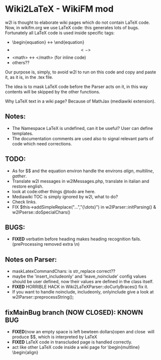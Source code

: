 Wiki2LaTeX - WikiFM mod
=======================

w2l is thought to elaborate wiki pages which do not contain LaTeX code. Now, in wikifm.org we use LaTeX code: this generates lots of bugs. Fortunately all LaTeX code is used inside specific tags:
* \begin{equation} <-> \end{equation}
* $$ <-> $$
* &lt;math&gt; <-> &lt;/math&gt; (for inline code)
* others??

Our purpose is, simply, to avoid w2l to run on this code and copy and paste it, as it is, in the .tex file.

The idea is to mask LaTeX code before the Parser acts on it, in this way contents will be skipped by the other functions.

Why LaTeX text in a wiki page? Because of MathJax (mediawiki extension).

Notes:
------
- The Namespace LaTeX is undefined, can it be useful? User can define templates.
- The documentation comments are used also to signal relevant parts of code which need corrections.


TODO:
-----
- As for $$ and the equation environ handle the environs _align_, _multiline_, _gather_.
- Translate w2l messages in w2lMessages.php, translate in italian and restore english.
- look at code:other things @todo are here.
- Mediawiki TOC is simply ignored by w2l, what to do?
- Check links.
- FIX $this->addSimpleReplace("...","{\dots}") in w2lParser::initParsing() & w2lPserse::doSpecialChars()

BUGS:
----
- __FIXED__ verbatim before heading makes heading recognition fails. (preProcessing removed extra \n)

Notes on Parser:
----------------
- maskLatexCommandChars: is str_replace correct??
- maybe the 'insert_includeonly' and 'leave_noinclude' config values should be user defined, now their values are defined in the class itself.
- __FIXED__ HORRIBLE HACK in Wiki2LaTeXParser::doCurlyBraces() fix it.
- If you want to handle noinclude, includeonly, onlyinclude give a look at w2lParser::preprocessString();

fixMainBug branch (NOW CLOSED): KNOWN BUG
-----------------------------
- __FIXED__(now an empty space is left bewteen dollars)open and close <math></math> will produce $$, which is interpreted by LaTeX 
- __FIXED__ LaTeX code in transcluded page is handled correctly.
- act like other LaTeX code inside a wiki page for \begin{multline} \begin{align}